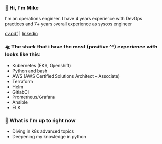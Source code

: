 ### 👋 Hi, I'm Mike 
I'm an operations engineer. I have 4 years experience with DevOps practices and 7+ years overall experience as sysops engineer

[cv.pdf](https://github.com/bytemux/bytemux/blob/main/M.Laptev_CV.pdf) | [linkedin](https://www.linkedin.com/in/mlaptev/)



### 🛸 The stack that i have the most (positive ^^) experience with looks like this:
- Kubernetes (EKS, Openshift)
- Python and bash
- AWS (AWS Certified Solutions Architect – Associate)
- Terraform 
- Helm
- GitlabCI
- Prometheus/Grafana
- Ansible
- ELK

### 🌱 What is I'm up to right now
- Diving in k8s advanced topics
- Deepening my knowledge in python

<!--
### 🔭 Recent projects
Currently I lead the development of [spotcity.io](https://spotcity.io) - Micro-community web app based around points of interest in the city. 
This is a small project we have started with my friends. It's in early development stage.


**bytemux/bytemux** is a ✨ _special_ ✨ repository because its `README.md` (this file) appears on your GitHub profile.

Here are some ideas to get you started:

- 
- 🌱 I’m currently learning ...
- 👯 I’m looking to collaborate on ...
- 🤔 I’m looking for help with ...
- 💬 Ask me about ...
- 📫 How to reach me: ...
- 😄 Pronouns: ...
- ⚡ Fun fact: ...
-->
